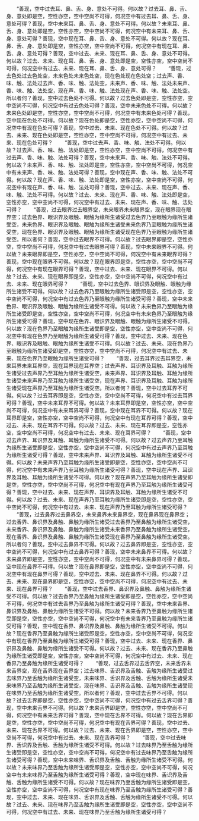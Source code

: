 <!-- { "loadSidebar": true } -->
　　“善现，空中过去耳、鼻、舌、身、意处不可得。何以故？过去耳、鼻、舌、身、意处即是空，空性亦空，空中空尚不可得，何况空中有过去耳、鼻、舌、身、意处可得？善现，空中未来耳、鼻、舌、身、意处不可得。何以故？未来耳、鼻、舌、身、意处即是空，空性亦空，空中空尚不可得，何况空中有未来耳、鼻、舌、身、意处可得？善现，空中现在耳、鼻、舌、身、意处不可得。何以故？现在耳、鼻、舌、身、意处即是空，空性亦空，空中空尚不可得，何况空中有现在耳、鼻、舌、身、意处可得？善现，空中过去、未来、现在耳、鼻、舌、身、意处不可得。何以故？过去、未来、现在耳、鼻、舌、身、意处即是空，空性亦空，空中空尚不可得，何况空中有过去、未来、现在耳、鼻、舌、身、意处可得？
　　“善现，过去色处过去色处空，未来色处未来色处空，现在色处现在色处空；过去声、香、味、触、法处过去声、香、味、触、法处空，未来声、香、味、触、法处未来声、香、味、触、法处空，现在声、香、味、触、法处现在声、香、味、触、法处空。所以者何？善现，空中过去色处不可得。何以故？过去色处即是空，空性亦空，空中空尚不可得，何况空中有过去色处可得？善现，空中未来色处不可得。何以故？未来色处即是空，空性亦空，空中空尚不可得，何况空中有未来色处可得？善现，空中现在色处不可得。何以故？现在色处即是空，空性亦空，空中空尚不可得，何况空中有现在色处可得？善现，空中过去、未来、现在色处不可得。何以故？过去、未来、现在色处即是空，空性亦空，空中空尚不可得，何况空中有过去、未来、现在色处可得？
　　“善现，空中过去声、香、味、触、法处不可得。何以故？过去声、香、味、触、法处即是空，空性亦空，空中空尚不可得，何况空中有过去声、香、味、触、法处可得？善现，空中未来声、香、味、触、法处不可得。何以故？未来声、香、味、触、法处即是空，空性亦空，空中空尚不可得，何况空中有未来声、香、味、触、法处可得？善现，空中现在声、香、味、触、法处不可得。何以故？现在声、香、味、触、法处即是空，空性亦空，空中空尚不可得，何况空中有现在声、香、味、触、法处可得？善现，空中过去、未来、现在声、香、味、触、法处不可得。何以故？过去、未来、现在声、香、味、触、法处即是空，空性亦空，空中空尚不可得，何况空中有过去、未来、现在声、香、味、触、法处可得？
　　“善现，过去眼界过去眼界空，未来眼界未来眼界空，现在眼界现在眼界空；过去色界、眼识界及眼触、眼触为缘所生诸受过去色界乃至眼触为缘所生诸受空，未来色界、眼识界及眼触、眼触为缘所生诸受未来色界乃至眼触为缘所生诸受空，现在色界、眼识界及眼触、眼触为缘所生诸受现在色界乃至眼触为缘所生诸受空。所以者何？善现，空中过去眼界不可得。何以故？过去眼界即是空，空性亦空，空中空尚不可得，何况空中有过去眼界可得？善现，空中未来眼界不可得。何以故？未来眼界即是空，空性亦空，空中空尚不可得，何况空中有未来眼界可得？善现，空中现在眼界不可得。何以故？现在眼界即是空，空性亦空，空中空尚不可得，何况空中有现在眼界可得？善现，空中过去、未来、现在眼界不可得。何以故？过去、未来、现在眼界即是空，空性亦空，空中空尚不可得，何况空中有过去、未来、现在眼界可得？
　　“善现，空中过去色界、眼识界及眼触、眼触为缘所生诸受不可得。何以故？过去色界乃至眼触为缘所生诸受即是空，空性亦空，空中空尚不可得，何况空中有过去色界乃至眼触为缘所生诸受可得？善现，空中未来色界、眼识界及眼触、眼触为缘所生诸受不可得。何以故？未来色界乃至眼触为缘所生诸受即是空，空性亦空，空中空尚不可得，何况空中有未来色界乃至眼触为缘所生诸受可得？善现，空中现在色界、眼识界及眼触、眼触为缘所生诸受不可得。何以故？现在色界乃至眼触为缘所生诸受即是空，空性亦空，空中空尚不可得，何况空中有现在色界乃至眼触为缘所生诸受可得？善现，空中过去、未来、现在色界、眼识界及眼触、眼触为缘所生诸受不可得。何以故？过去、未来、现在色界乃至眼触为缘所生诸受即是空，空性亦空，空中空尚不可得，何况空中有过去、未来、现在色界乃至眼触为缘所生诸受可得？
　　“善现，过去耳界过去耳界空，未来耳界未来耳界空，现在耳界现在耳界空；过去声界、耳识界及耳触、耳触为缘所生诸受过去声界乃至耳触为缘所生诸受空，未来声界、耳识界及耳触、耳触为缘所生诸受未来声界乃至耳触为缘所生诸受空，现在声界、耳识界及耳触、耳触为缘所生诸受现在声界乃至耳触为缘所生诸受空。所以者何？善现，空中过去耳界不可得。何以故？过去耳界即是空，空性亦空，空中空尚不可得，何况空中有过去耳界可得？善现，空中未来耳界不可得。何以故？未来耳界即是空，空性亦空，空中空尚不可得，何况空中有未来耳界可得？善现，空中现在耳界不可得。何以故？现在耳界即是空，空性亦空，空中空尚不可得，何况空中有现在耳界可得？善现，空中过去、未来、现在耳界不可得。何以故？过去、未来、现在耳界即是空，空性亦空，空中空尚不可得，何况空中有过去、未来、现在耳界可得？
　　“善现，空中过去声界、耳识界及耳触、耳触为缘所生诸受不可得。何以故？过去声界乃至耳触为缘所生诸受即是空，空性亦空，空中空尚不可得，何况空中有过去声界乃至耳触为缘所生诸受可得？善现，空中未来声界、耳识界及耳触、耳触为缘所生诸受不可得。何以故？未来声界乃至耳触为缘所生诸受即是空，空性亦空，空中空尚不可得，何况空中有未来声界乃至耳触为缘所生诸受可得？善现，空中现在声界、耳识界及耳触、耳触为缘所生诸受不可得。何以故？现在声界乃至耳触为缘所生诸受即是空，空性亦空，空中空尚不可得，何况空中有现在声界乃至耳触为缘所生诸受可得？善现，空中过去、未来、现在声界、耳识界及耳触、耳触为缘所生诸受不可得。何以故？过去、未来、现在声界乃至耳触为缘所生诸受即是空，空性亦空，空中空尚不可得，何况空中有过去、未来、现在声界乃至耳触为缘所生诸受可得？
　　“善现，过去鼻界过去鼻界空，未来鼻界未来鼻界空，现在鼻界现在鼻界空；过去香界、鼻识界及鼻触、鼻触为缘所生诸受过去香界乃至鼻触为缘所生诸受空，未来香界、鼻识界及鼻触、鼻触为缘所生诸受未来香界乃至鼻触为缘所生诸受空，现在香界、鼻识界及鼻触、鼻触为缘所生诸受现在香界乃至鼻触为缘所生诸受空。所以者何？善现，空中过去鼻界不可得。何以故？过去鼻界即是空，空性亦空，空中空尚不可得，何况空中有过去鼻界可得？善现，空中未来鼻界不可得。何以故？未来鼻界即是空，空性亦空，空中空尚不可得，何况空中有未来鼻界可得？善现，空中现在鼻界不可得。何以故？现在鼻界即是空，空性亦空，空中空尚不可得，何况空中有现在鼻界可得？善现，空中过去、未来、现在鼻界不可得。何以故？过去、未来、现在鼻界即是空，空性亦空，空中空尚不可得，何况空中有过去、未来、现在鼻界可得？
　　“善现，空中过去香界、鼻识界及鼻触、鼻触为缘所生诸受不可得。何以故？过去香界乃至鼻触为缘所生诸受即是空，空性亦空，空中空尚不可得，何况空中有过去香界乃至鼻触为缘所生诸受可得？善现，空中未来香界、鼻识界及鼻触、鼻触为缘所生诸受不可得。何以故？未来香界乃至鼻触为缘所生诸受即是空，空性亦空，空中空尚不可得，何况空中有未来香界乃至鼻触为缘所生诸受可得？善现，空中现在香界、鼻识界及鼻触、鼻触为缘所生诸受不可得。何以故？现在香界乃至鼻触为缘所生诸受即是空，空性亦空，空中空尚不可得，何况空中有现在香界乃至鼻触为缘所生诸受可得？善现，空中过去、未来、现在香界、鼻识界及鼻触、鼻触为缘所生诸受不可得。何以故？过去、未来、现在香界乃至鼻触为缘所生诸受即是空，空性亦空，空中空尚不可得，何况空中有过去、未来、现在香界乃至鼻触为缘所生诸受可得？
　　“善现，过去舌界过去舌界空，未来舌界未来舌界空，现在舌界现在舌界空；过去味界、舌识界及舌触、舌触为缘所生诸受过去味界乃至舌触为缘所生诸受空，未来味界、舌识界及舌触、舌触为缘所生诸受未来味界乃至舌触为缘所生诸受空，现在味界、舌识界及舌触、舌触为缘所生诸受现在味界乃至舌触为缘所生诸受空。所以者何？善现，空中过去舌界不可得。何以故？过去舌界即是空，空性亦空，空中空尚不可得，何况空中有过去舌界可得？善现，空中未来舌界不可得。何以故？未来舌界即是空，空性亦空，空中空尚不可得，何况空中有未来舌界可得？善现，空中现在舌界不可得。何以故？现在舌界即是空，空性亦空，空中空尚不可得，何况空中有现在舌界可得？善现，空中过去、未来、现在舌界不可得。何以故？过去、未来、现在舌界即是空，空性亦空，空中空尚不可得，何况空中有过去、未来、现在舌界可得？
　　“善现，空中过去味界、舌识界及舌触、舌触为缘所生诸受不可得。何以故？过去味界乃至舌触为缘所生诸受即是空，空性亦空，空中空尚不可得，何况空中有过去味界乃至舌触为缘所生诸受可得？善现，空中未来味界、舌识界及舌触、舌触为缘所生诸受不可得。何以故？未来味界乃至舌触为缘所生诸受即是空，空性亦空，空中空尚不可得，何况空中有未来味界乃至舌触为缘所生诸受可得？善现，空中现在味界、舌识界及舌触、舌触为缘所生诸受不可得。何以故？现在味界乃至舌触为缘所生诸受即是空，空性亦空，空中空尚不可得，何况空中有现在味界乃至舌触为缘所生诸受可得？善现，空中过去、未来、现在味界、舌识界及舌触、舌触为缘所生诸受不可得。何以故？过去、未来、现在味界乃至舌触为缘所生诸受即是空，空性亦空，空中空尚不可得，何况空中有过去、未来、现在味界乃至舌触为缘所生诸受可得？
